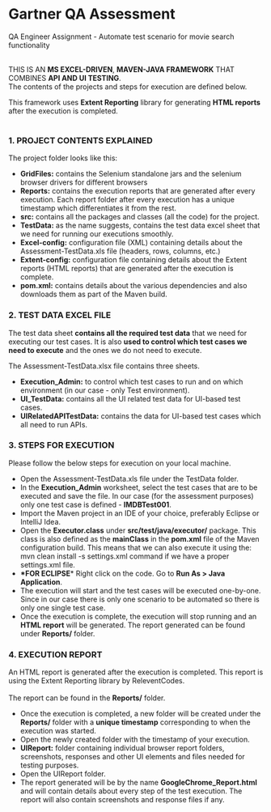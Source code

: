 # Gartner QA Assessment
QA Engineer Assignment - Automate test scenario for movie search functionality <br /><br />

THIS IS AN **MS EXCEL-DRIVEN**, **MAVEN-JAVA FRAMEWORK** THAT COMBINES **API AND UI TESTING**. <br />
The contents of the projects and steps for execution are defined below.

This framework uses **Extent Reporting** library for generating **HTML reports** after the execution is completed. <br /><br />

### 1. PROJECT CONTENTS EXPLAINED
The project folder looks like this:
  * **GridFiles:** contains the Selenium standalone jars and the selenium browser drivers for different browsers
  * **Reports:** contains the execution reports that are generated after every execution. Each report folder after every execution has a unique timestamp which differentiates it from the rest.
  * **src:** contains all the packages and classes (all the code) for the project.
  * **TestData:** as the name suggests, contains the test data excel sheet that we need for running our executions smoothly.
  * **Excel-config:** configuration file (XML) containing details about the Assessment-TestData.xls file (headers, rows, columns, etc.)
  * **Extent-config:** configuration file containing details about the Extent reports (HTML reports) that are generated after the execution is complete.
  * **pom.xml:** contains details about the various dependencies and also downloads them as part of the Maven build.
  
### 2. TEST DATA EXCEL FILE
The test data sheet **contains all the required test data** that we need for executing our test cases. It is also **used to control which test cases we need to execute** and the ones we do not need to execute.

The Assessment-TestData.xlsx file contains three sheets.

  * **Execution_Admin:** to control which test cases to run and on which environment (in our case - only Test environment).
  * **UI_TestData:** contains all the UI related test data for UI-based test cases.
  * **UIRelatedAPITestData:** contains the data for UI-based test cases which all need to run APIs.
  
### 3. STEPS FOR EXECUTION
Please follow the below steps for execution on your local machine.

  * Open the Assessment-TestData.xls file under the TestData folder.
  * In the **Execution_Admin** worksheet, select the test cases that are to be executed and save the file. In our case (for the assessment purposes) only one test case is defined - **IMDBTest001**.
  * Import the Maven project in an IDE of your choice, preferably Eclipse or IntelliJ Idea.
  * Open the **Executor.class** under **src/test/java/executor/** package. This class is also defined as the **mainClass** in the **pom.xml** file of the Maven configuration build. This means that we can also execute it using the: mvn clean install -s settings.xml command if we have a proper settings.xml file.
  * **\*FOR ECLIPSE**\* Right click on the code. Go to **Run As > Java Application**.
  * The execution will start and the test cases will be executed one-by-one. Since in our case there is only one scenario to be automated so there is only one single test case.
  * Once the execution is complete, the execution will stop running and an **HTML report** will be generated. The report generated can be found under **Reports/** folder.
  
### 4. EXECUTION REPORT
An HTML report is generated after the execution is completed. This report is using the Extent Reporting library by ReleventCodes.  <br /><br />
The report can be found in the **Reports/** folder.

  * Once the execution is completed, a new folder will be created under the **Reports/** folder with a **unique timestamp** corresponding to when the execution was started.
  * Open the newly created folder with the timestamp of your execution.
  * **UIReport:** folder containing individual browser report folders, screenshots, responses and other UI elements and files needed for testing purposes.
  * Open the UIReport folder.
  * The report generated will be by the name **GoogleChrome_Report.html** and will contain details about every step of the test execution. The report will also contain screenshots and response files if any.
  
  
  
